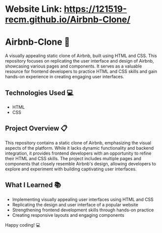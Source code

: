 # Website Link: https://121519-recm.github.io/Airbnb-Clone/

# Airbnb-Clone :house_with_garden:

A visually appealing static clone of Airbnb, built using HTML and CSS. This repository focuses on replicating the user interface and design of Airbnb, showcasing various pages and components. It serves as a valuable resource for frontend developers to practice HTML and CSS skills and gain hands-on experience in creating engaging user interfaces.

## Technologies Used :computer:

- HTML
- CSS

## Project Overview :clipboard:

This repository contains a static clone of Airbnb, emphasizing the visual aspects of the platform. While it lacks dynamic functionality and backend integration, it provides frontend developers with an opportunity to refine their HTML and CSS skills. The project includes multiple pages and components that closely resemble Airbnb's design, allowing developers to explore and experiment with building captivating user interfaces.

## What I Learned :books:

- Implementing visually appealing user interfaces using HTML and CSS
- Replicating the design and user interface of a popular website
- Strengthening frontend development skills through hands-on practice
- Creating responsive layouts and engaging components


Happy coding! :computer:
